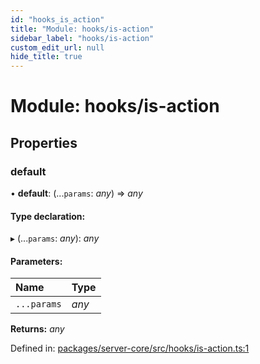 ```yaml
---
id: "hooks_is_action"
title: "Module: hooks/is-action"
sidebar_label: "hooks/is-action"
custom_edit_url: null
hide_title: true
---
```


# Module: hooks/is-action

## Properties

### default

• **default**: (...`params`: *any*) => *any*

#### Type declaration:

▸ (...`params`: *any*): *any*

#### Parameters:

Name | Type |
:------ | :------ |
`...params` | *any* |

**Returns:** *any*

Defined in: [packages/server-core/src/hooks/is-action.ts:1](https://github.com/xr3ngine/xr3ngine/blob/a16a45d7e/packages/server-core/src/hooks/is-action.ts#L1)
